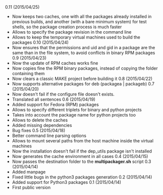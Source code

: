 0.11 (2015/04/25)
 * Now keeps two caches, one with all the packages already installed in previous builds, and another (with a bare minimum system) for test shells, so the package creation process is much faster
 * Allows to specify the package revision in the command line
 * Allows to keep the temporary virtual machines used to build the packages
0.10 (2015/04/24)
 * Now ensures that the permissions and uid and gid in a package are the same than in the file system, to avoid conflicts in binary RPM packages
0.9 (2015/04/23)
 * Now the update of RPM caches works fine
 * Now copies fine the RPM binary packages, instead of copying the folder containing them
 * Now clears a classic MAKE project before building it
0.8 (2015/04/22)
 * Now supports alternative packages for deb (packagea | packageb)
0.7 (2015/04/20)
 * Now doesn't fail if the configure file doesn't exists.
 * Translated all sentences
0.6 (2015/04/19)
 * Added support for Fedora (RPM) packages
 * Allows to specify different triplets for binary and python projects
 * Takes into account the package name for python projects too
 * Allows to delete the caches
 * Added missing dependencies
 * Bug fixes
0.5 (2015/04/18)
 * Better command line parsing options
 * Allows to mount several paths from the host machine inside the virtual machines
 * Now the installation doesn't fail if the dep_utils package isn't installed
 * Now generates the cache environment in all cases
0.4 (2015/04/15)
 * Now passes the destination folder to the **multipackager.sh** script
0.3 (2015/04/14)
 * Added manpage
 * Fixed little bugs in the python3 packages generation
0.2 (2015/04/14)
 * Added support for Python3 packages
0.1 (2015/04/14)
 * First public version
